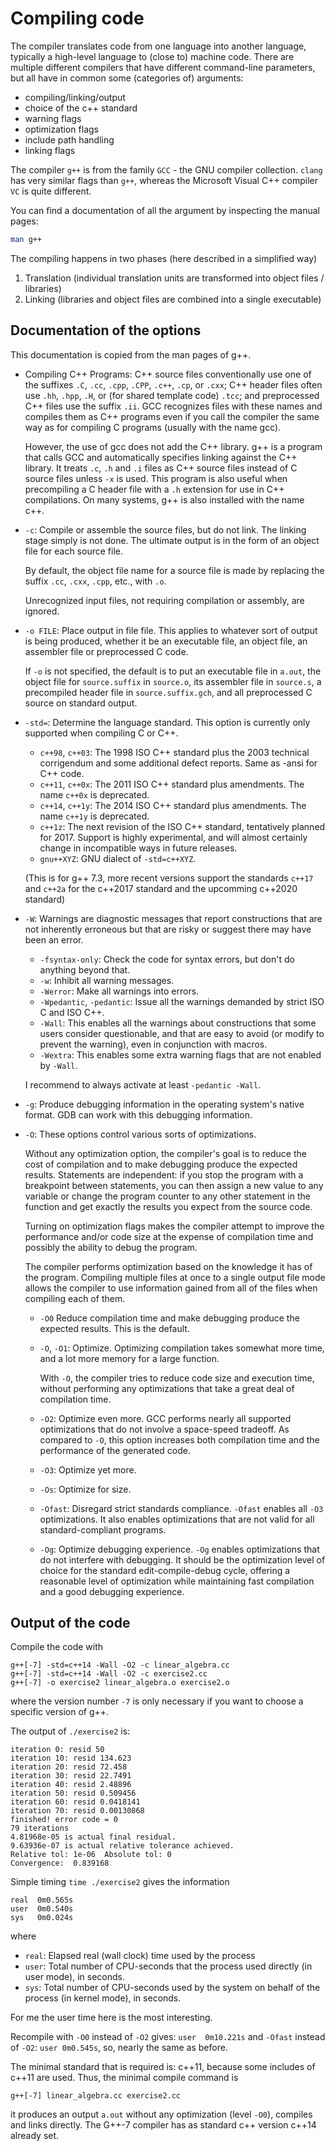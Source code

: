 # Compiling code
The compiler translates code from one language into another language, typically a high-level language to (close to) machine code.
There are multiple different compilers that have different command-line parameters, but all have in common some (categories of)
arguments:
- compiling/linking/output
- choice of the c++ standard
- warning flags
- optimization flags
- include path handling
- linking flags

The compiler `g++` is from the family `GCC` - the GNU compiler collection. `clang` has very similar flags than `g++`, whereas the
Microsoft Visual C++ compiler `VC` is quite different.

You can find a documentation of all the argument by inspecting the manual pages:
```bash
man g++
```

The compiling happens in two phases (here described in a simplified way)
1. Translation (individual translation units are transformed into object files / libraries)
2. Linking (libraries and object files are combined into a single executable)

## Documentation of the options

This documentation is copied from the man pages of g++.

- Compiling C++ Programs:
  C++ source files conventionally use one of the suffixes `.C`, `.cc`, `.cpp`, `.CPP`, `.c++`, `.cp`, or `.cxx`; C++ header files
  often use  `.hh`, `.hpp`, `.H`, or (for shared template code) `.tcc`; and preprocessed C++ files use the suffix `.ii`. GCC recognizes
  files with these names and compiles them as C++ programs even if you call the compiler the same way as for compiling C programs
  (usually with the name gcc).

  However, the use of gcc does not add the C++ library.  g++ is a program that calls GCC and automatically specifies linking against the
  C++ library.  It treats `.c`, `.h` and `.i` files as C++ source files instead of C source files unless `-x` is used.  This program is
  also useful when precompiling a C header file with a `.h` extension for use in C++ compilations.  On many systems, g++ is also installed
  with the name c++.

- `-c`:
  Compile or assemble the source files, but do not link.  The linking stage simply is not done.  The ultimate output is in the form
  of an object file for each source file.

  By default, the object file name for a source file is made by replacing the suffix `.cc`, `.cxx`, `.cpp`, etc., with `.o`.

  Unrecognized input files, not requiring compilation or assembly, are ignored.

- `-o FILE`:
  Place output in file file.  This applies to whatever sort of output is being produced, whether it be an executable file, an object
  file, an assembler file or preprocessed C code.

  If `-o` is not specified, the default is to put an executable file in `a.out`, the object file for `source.suffix` in `source.o`, its
  assembler file in `source.s`, a precompiled header file in `source.suffix.gch`, and all preprocessed C source on standard output.

- `-std=`:
  Determine the language standard.   This option is currently only supported when compiling C or C++.

    * `c++98`, `c++03`:
      The 1998 ISO C++ standard plus the 2003 technical corrigendum and some additional defect reports. Same as -ansi for C++ code.
    * `c++11`, `c++0x`:
      The 2011 ISO C++ standard plus amendments.  The name `c++0x` is deprecated.
    * `c++14`, `c++1y`:
      The 2014 ISO C++ standard plus amendments.  The name `c++1y` is deprecated.
    * `c++1z`:
      The next revision of the ISO C++ standard, tentatively planned for 2017.  Support is highly experimental, and will almost certainly
      change in incompatible ways in future releases.
    * `gnu++XYZ`:
      GNU dialect of `-std=c++XYZ`.

  (This is for g++ 7.3, more recent versions support the standards `c++17` and `c++2a` for the c++2017 standard and the upcomming c++2020
  standard)

- `-W`:
  Warnings are diagnostic messages that report constructions that are not inherently erroneous but that are risky or suggest there may have
  been an error.

    * `-fsyntax-only`:
      Check the code for syntax errors, but don't do anything beyond that.
    * `-w`:
      Inhibit all warning messages.
    * `-Werror`:
      Make all warnings into errors.
    * `-Wpedantic`, `-pedantic`:
      Issue all the warnings demanded by strict ISO C and ISO C++.
    * `-Wall`:
      This enables all the warnings about constructions that some users consider questionable, and that are easy to avoid (or modify to
      prevent the warning), even in conjunction with macros.
    * `-Wextra`:
      This enables some extra warning flags that are not enabled by `-Wall`.

  I recommend to always activate at least `-pedantic -Wall`.

- `-g`:
  Produce debugging information in the operating system's native format.  GDB can work with this debugging information.

- `-O`:
  These options control various sorts of optimizations.

  Without any optimization option, the compiler's goal is to reduce the cost of compilation and to make debugging produce the expected
  results.  Statements are independent: if you stop the program with a breakpoint between statements, you can then assign a new value to
  any variable or change the program counter to any other statement in the function and get exactly the results you expect from the source
  code.

  Turning on optimization flags makes the compiler attempt to improve the performance and/or code size at the expense of compilation time
  and possibly the ability to debug the program.

  The compiler performs optimization based on the knowledge it has of the program.  Compiling multiple files at once to a single output file
  mode allows the compiler to use information gained from all of the files when compiling each of them.

    * `-O0` Reduce compilation time and make debugging produce the expected results.  This is the default.
    * `-O`, `-O1`:
      Optimize.  Optimizing compilation takes somewhat more time, and a lot more memory for a large function.

      With `-O`, the compiler tries to reduce code size and execution time, without performing any optimizations that take a great deal of
      compilation time.
    * `-O2`:
      Optimize even more.  GCC performs nearly all supported optimizations that do not involve a space-speed tradeoff.  As compared to `-O`,
      this option increases both compilation time and the performance of the generated code.
    * `-O3`: Optimize yet more.
    * `-Os`: Optimize for size.
    * `-Ofast`:
      Disregard strict standards compliance. `-Ofast` enables all `-O3` optimizations.  It also enables optimizations that are not valid
      for all standard-compliant programs.
    * `-Og`:
      Optimize debugging experience.  `-Og` enables optimizations that do not interfere with debugging. It should be the optimization level
      of choice for the standard edit-compile-debug cycle, offering a reasonable level of optimization while maintaining fast compilation
      and a good debugging experience.

## Output of the code
Compile the code with
```
g++[-7] -std=c++14 -Wall -O2 -c linear_algebra.cc
g++[-7] -std=c++14 -Wall -O2 -c exercise2.cc
g++[-7] -o exercise2 linear_algebra.o exercise2.o
```
where the version number `-7` is only necessary if you want to choose a specific version of g++.

The output of `./exercise2` is:
```
iteration 0: resid 50
iteration 10: resid 134.623
iteration 20: resid 72.458
iteration 30: resid 22.7491
iteration 40: resid 2.48896
iteration 50: resid 0.509456
iteration 60: resid 0.0418141
iteration 70: resid 0.00130868
finished! error code = 0
79 iterations
4.81968e-05 is actual final residual.
9.63936e-07 is actual relative tolerance achieved.
Relative tol: 1e-06  Absolute tol: 0
Convergence:  0.839168
```

Simple timing `time ./exercise2` gives the information
```
real  0m0.565s
user  0m0.540s
sys   0m0.024s
```

where
- `real`: Elapsed real (wall clock) time used by the process
- `user`: Total number of CPU-seconds that the process used directly (in user mode), in seconds.
- `sys`: Total number of CPU-seconds used by the system on behalf of the process (in kernel mode), in seconds.

For me the user time here is the most interesting.

Recompile with `-O0` instead of `-O2` gives: `user	0m10.221s` and `-Ofast` instead of `-O2`: `user	0m0.545s`, so, nearly the same as before.

The minimal standard that is required is: c++11, because some includes of c++11 are used. Thus, the minimal compile command is
```
g++[-7] linear_algebra.cc exercise2.cc
```
it produces an output `a.out` without any optimization (level `-O0`), compiles and links directly. The G++-7 compiler has as standard c++ version
c++14 already set.